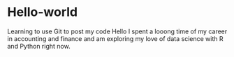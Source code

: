 # Hello-world
Learning to use Git to post my code
Hello
I spent a looong time of my career in accounting and finance and am exploring my love of data science with R and Python right now. 
